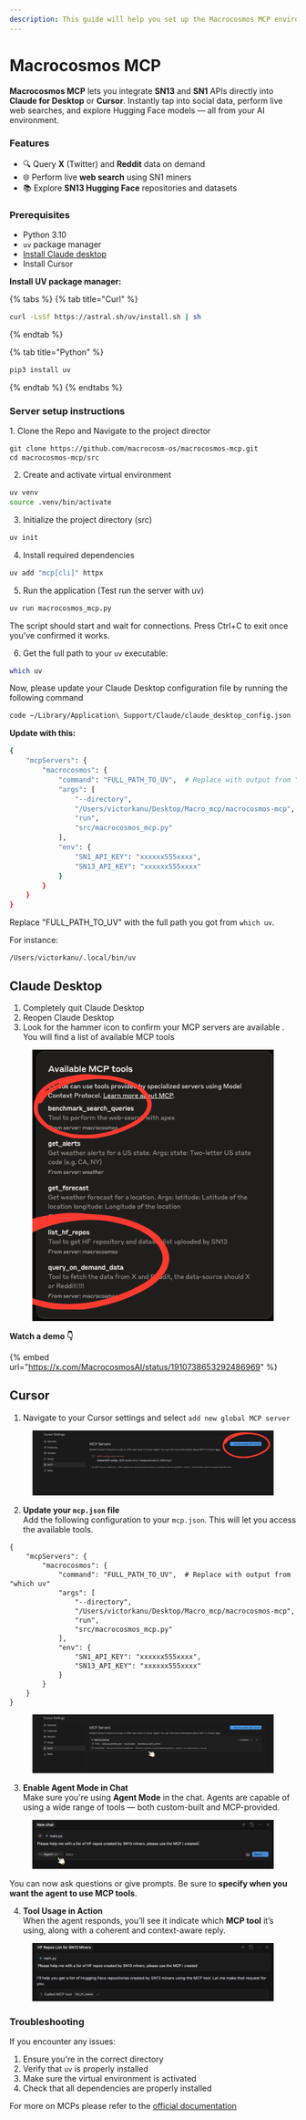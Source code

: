 ```yaml
---
description: This guide will help you set up the Macrocosmos MCP environment.
---
```


# Macrocosmos MCP

**Macrocosmos MCP** lets you integrate **SN13** and **SN1** APIs directly into **Claude for Desktop** or **Cursor**. Instantly tap into social data, perform live web searches, and explore Hugging Face models — all from your AI environment.

### Features

* 🔍 Query **X** (Twitter) and **Reddit** data on demand
* 🌐 Perform live **web search** using SN1 miners
* 📚 Explore **SN13 Hugging Face** repositories and datasets

###

### Prerequisites

* Python 3.10
* `uv` package manager
* [Install Claude desktop](https://claude.ai/download)
* Install Cursor&#x20;



**Install UV package manager:**

{% tabs %}
{% tab title="Curl" %}
```bash
curl -LsSf https://astral.sh/uv/install.sh | sh
```
{% endtab %}

{% tab title="Python" %}
```python
pip3 install uv
```
{% endtab %}
{% endtabs %}



### Server setup instructions

1\. Clone the Repo and Navigate to the project director

```
git clone https://github.com/macrocosm-os/macrocosmos-mcp.git
cd macrocosmos-mcp/src
```

2. Create and activate virtual environment

```bash
uv venv
source .venv/bin/activate
```

3. Initialize the project directory (src)

```bash
uv init
```

4. Install required dependencies

```bash
uv add "mcp[cli]" httpx
```

5. Run the application (Test run the server with uv)

```bash
uv run macrocosmos_mcp.py
```

The script should start and wait for connections. Press Ctrl+C to exit once you've confirmed it works.



6. Get the full path to your `uv` executable:

```bash
which uv
```



Now, please update your Claude Desktop configuration file by running the following command

```bash
code ~/Library/Application\ Support/Claude/claude_desktop_config.json
```





**Update with this:**

```bash
{
    "mcpServers": {
        "macrocosmos": {
            "command": "FULL_PATH_TO_UV",  # Replace with output from "which uv"
            "args": [
                "--directory",
                "/Users/victorkanu/Desktop/Macro_mcp/macrocosmos-mcp",
                "run",
                "src/macrocosmos_mcp.py"
            ],
            "env": {
                "SN1_API_KEY": "xxxxxx555xxxx",
                "SN13_API_KEY": "xxxxxx555xxxx"
            }
        }
    }
}
```

Replace "FULL\_PATH\_TO\_UV" with the full path you got from `which uv`.

For instance:

```
/Users/victorkanu/.local/bin/uv
```



##

## Claude Desktop

1. Completely quit Claude Desktop
2. Reopen Claude Desktop
3. Look for the hammer icon to confirm your MCP servers are available . You will find a list of available MCP tools&#x20;

<figure><img src="../../.gitbook/assets/canva mcp.png" alt=""><figcaption></figcaption></figure>



**Watch a demo 👇**

{% embed url="https://x.com/MacrocosmosAI/status/1910738653292486969" %}





##

## Cursor

1. Navigate to your Cursor settings and select `add new global MCP server`&#x20;

<figure><img src="../../.gitbook/assets/canva10.png" alt=""><figcaption></figcaption></figure>





2. **Update your `mcp.json` file**\
   Add the following configuration to your `mcp.json`. This will let you access the available tools.

```
{
    "mcpServers": {
        "macrocosmos": {
            "command": "FULL_PATH_TO_UV",  # Replace with output from "which uv"
            "args": [
                "--directory",
                "/Users/victorkanu/Desktop/Macro_mcp/macrocosmos-mcp",
                "run",
                "src/macrocosmos_mcp.py"
            ],
            "env": {
                "SN1_API_KEY": "xxxxxx555xxxx",
                "SN13_API_KEY": "xxxxxx555xxxx"
            }
        }
    }
}
```



<figure><img src="../../.gitbook/assets/canva11.png" alt=""><figcaption></figcaption></figure>





3. **Enable Agent Mode in Chat**\
   Make sure you're using **Agent Mode** in the chat. Agents are capable of using a wide range of tools — both custom-built and MCP-provided.

<figure><img src="../../.gitbook/assets/canva13.png" alt=""><figcaption></figcaption></figure>

You can now ask questions or give prompts. Be sure to **specify when you want the agent to use MCP tools**.





4. **Tool Usage in Action**\
   When the agent responds, you’ll see it indicate which **MCP tool** it’s using, along with a coherent and context-aware reply.

<figure><img src="../../.gitbook/assets/Screenshot 2025-04-16 at 04.38.41.png" alt=""><figcaption></figcaption></figure>



### Troubleshooting

If you encounter any issues:

1. Ensure you're in the correct directory
2. Verify that `uv` is properly installed
3. Make sure the virtual environment is activated
4. Check that all dependencies are properly installed



For more on MCPs please refer to the [official documentation](https://modelcontextprotocol.io/introduction)&#x20;
